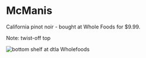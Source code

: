 # McManis

California pinot noir - bought at Whole Foods for $9.99.

Note: twist-off top

![bottom shelf at dtla Wholefoods](cheap-ass-wine/images/002_McManis.jpg)
